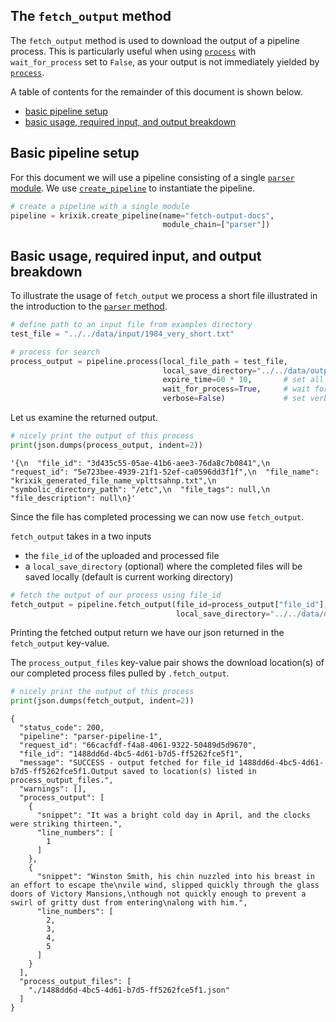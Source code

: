 ## The `fetch_output` method

The `fetch_output` method is used to download the output of a pipeline process.  This is particularly useful when using [`process`](system/process.md) with `wait_for_process` set to `False`, as your output is not immediately yielded by [`process`](system/process.md).

A table of contents for the remainder of this document is shown below.

- [basic pipeline setup](#basic-pipeline-setup)
- [basic usage, required input, and output breakdown](#basic-usage,-required-input,-and-output-breakdown)

## Basic pipeline setup

For this document we will use a pipeline consisting of a single [`parser` module](modules/parser.md).  We use [`create_pipeline`](system/create_save_load.md) to instantiate the pipeline.


```python
# create a pipeline with a single module
pipeline = krixik.create_pipeline(name="fetch-output-docs",
                                  module_chain=["parser"])
```

## Basic usage, required input, and output breakdown

To illustrate the usage of `fetch_output` we process a short file illustrated in the introduction to the [`parser` method](modules/parser.md#basic-usage-and-output-breakdown).


```python
# define path to an input file from examples directory
test_file = "../../data/input/1984_very_short.txt"

# process for search
process_output = pipeline.process(local_file_path = test_file,
                                  local_save_directory="../../data/output", # save output repo data output subdir
                                  expire_time=60 * 10,       # set all process data to expire in 10 minutes
                                  wait_for_process=True,     # wait for process to complete before regaining ide
                                  verbose=False)             # set verbosity to False
```

Let us examine the returned output.


```python
# nicely print the output of this process
print(json.dumps(process_output, indent=2))
```


    '{\n  "file_id": "3d435c55-05ae-41b6-aee3-76da8c7b0841",\n  "request_id": "5e723bee-4939-21f1-52ef-ca0596dd3f1f",\n  "file_name": "krixik_generated_file_name_vplttsahnp.txt",\n  "symbolic_directory_path": "/etc",\n  "file_tags": null,\n  "file_description": null\n}'


Since the file has completed processing we can now use `fetch_output`.

`fetch_output` takes in a two inputs

 - the `file_id` of the uploaded and processed file
 - a `local_save_directory` (optional) where the completed files will be saved locally (default is current working directory)


```python
# fetch the output of our process using file_id
fetch_output = pipeline.fetch_output(file_id=process_output["file_id"],
                                     local_save_directory="../../data/output")
```

Printing the fetched output return we have our json returned in the `fetch_output` key-value.  

The `process_output_files` key-value pair shows the download location(s) of our completed process files pulled by `.fetch_output`.


```python
# nicely print the output of this process
print(json.dumps(fetch_output, indent=2))
```

    {
      "status_code": 200,
      "pipeline": "parser-pipeline-1",
      "request_id": "66cacfdf-f4a8-4061-9322-50489d5d9670",
      "file_id": "1488dd6d-4bc5-4d61-b7d5-ff5262fce5f1",
      "message": "SUCCESS - output fetched for file_id 1488dd6d-4bc5-4d61-b7d5-ff5262fce5f1.Output saved to location(s) listed in process_output_files.",
      "warnings": [],
      "process_output": [
        {
          "snippet": "It was a bright cold day in April, and the clocks were striking thirteen.",
          "line_numbers": [
            1
          ]
        },
        {
          "snippet": "Winston Smith, his chin nuzzled into his breast in an effort to escape the\nvile wind, slipped quickly through the glass doors of Victory Mansions,\nthough not quickly enough to prevent a swirl of gritty dust from entering\nalong with him.",
          "line_numbers": [
            2,
            3,
            4,
            5
          ]
        }
      ],
      "process_output_files": [
        "./1488dd6d-4bc5-4d61-b7d5-ff5262fce5f1.json"
      ]
    }

